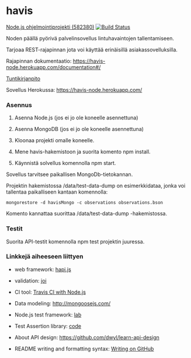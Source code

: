 # havis

[Node.js ohjelmointiprojekti (582380)](https://www.cs.helsinki.fi/courses/582380/2017/v/k/1) [![Build Status](https://travis-ci.org/tzpr/havis.png)](https://travis-ci.org/tzpr/havis)

Noden päällä pyörivä palvelinsovellus lintuhavaintojen tallentamiseen. 

Tarjoaa REST-rajapinnan jota voi käyttää erinäisillä asiakassovelluksilla.

Rajapinnan dokumentaatio: https://havis-node.herokuapp.com/documentation#/

[Tuntikirjanpito](https://docs.google.com/spreadsheets/d/1K8Glpp1wciou_UHgp79Y9SB7gtdhW1nfxqMcIz5VTb4/edit?usp=sharing)

Sovellus Herokussa: https://havis-node.herokuapp.com/

### Asennus

1. Asenna Node.js (jos ei jo ole koneelle asennettuna)

2. Asenna MongoDB (jos ei jo ole koneelle asennettuna)

3. Kloonaa projekti omalle koneelle. 

4. Mene havis-hakemistoon ja suorita komento npm install.

5. Käynnistä solvellus komennolla npm start.

Sovellus tarvitsee paikallisen MongoDb-tietokannan. 

Projektin hakemistossa /data/test-data-dump on esimerkkidataa, jonka voi tallentaa paikalliseen kantaan komennolla:
```
mongorestore -d havisMongo -c observations observations.bson 
```
Komento kannattaa suorittaa /data/test-data-dump -hakemistossa.

### Testit

Suorita API-testit komennolla npm test projektin juuressa.


### Linkkejä aiheeseen liittyen
- web framework: [hapi.js](https://hapijs.com/)

- validation: [joi](https://github.com/hapijs/joi)

- CI tool: [Travis CI with Node.js](https://docs.travis-ci.com/user/languages/javascript-with-nodejs/)

- Data modeling: http://mongoosejs.com/

- Node.js test framework: [lab](https://github.com/hapijs/lab)

- Test Assertion library: [code](https://github.com/hapijs/code)

- About API design: https://github.com/dwyl/learn-api-design

- README writing and formatting syntax: [Writing on GitHub](https://help.github.com/articles/basic-writing-and-formatting-syntax/)
